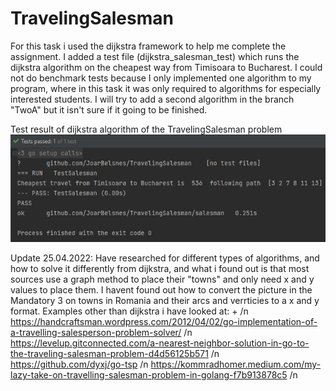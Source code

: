 # TravelingSalesman

For this task i used the dijkstra framework to help me complete the assignment. 
I added a test file (dijkstra_salesman_test) which runs the dijkstra algorithm on the cheapest way from Timisoara to Bucharest.
I could not do benchmark tests because I only implemented one algorithm to my program, where in this task it was only required to algorithms for especially interested students.
I will try to add a second algorithm in the branch "TwoA" but it isn't sure if it going to be finished.

Test result of dijkstra algorithm of the TravelingSalesman problem
![img_2.png](img_2.png)

Update 25.04.2022:
Have researched for different types of algorithms, and how to solve it differently from dijkstra, and what i found out is that most sources use a graph method to place their "towns" and only need x and y values to place them. I havent found out how to convert the picture in the Mandatory 3 on towns in Romania and their arcs and verrticies to a x and y format. 
Examples other than dijkstra i have looked at: + /n
  https://handcraftsman.wordpress.com/2012/04/02/go-implementation-of-a-travelling-salesperson-problem-solver/ /n
  https://levelup.gitconnected.com/a-nearest-neighbor-solution-in-go-to-the-traveling-salesman-problem-d4d56125b571 /n
  https://github.com/dyxj/go-tsp /n
  https://kommradhomer.medium.com/my-lazy-take-on-travelling-salesman-problem-in-golang-f7b913878c5 /n
